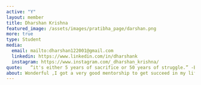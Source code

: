 ```yaml
---
active: "Y"
layout: member
title: Dharshan Krishna 
featured_image: /assets/images/pratibha_page/darshan.png
more: true 
type: Student
media:  
  email: mailto:dharshan122001@gmail.com
  linkedin: https://www.linkedin.com/in/dharshank
  instagram: https://www.instagram.com/_dharshan_krishna/    
quote:   “it's either 5 years of sacrifice or 50 years of struggle.” -By Andrew Tate
about: Wonderful ,I got a very good mentorship to get succeed in my life from Kiran Foundation.
---
```

    